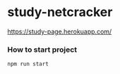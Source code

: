 # study-netcracker

https://study-page.herokuapp.com/

### How to start project

```npm run start```